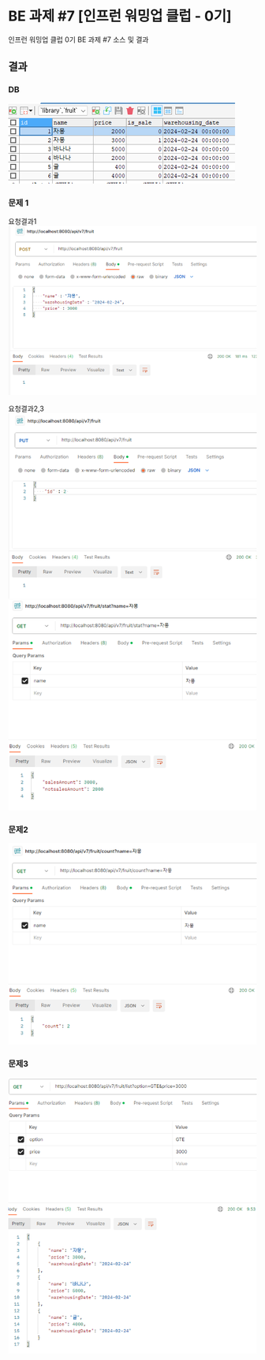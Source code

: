 # BE 과제 #7 [인프런 워밍업 클럽 - 0기]

인프런 워밍업 클럽 0기 BE 과제 #7 소스 및 결과 

## 결과

### DB  
![img_3.png](image/img_3.png)

### 문제 1
요청결과1  
![img.png](image/img.png)

요청결과2,3  
![img_2.png](image/img_2.png)
![img_4.png](image/img_4.png)

### 문제2
![img_5.png](image/img_5.png)

### 문제3
![img_6.png](image/img_6.png)
